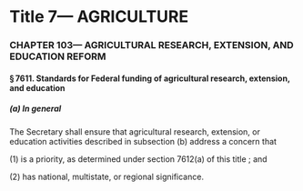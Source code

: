 
# Title 7— AGRICULTURE
### CHAPTER 103— AGRICULTURAL RESEARCH, EXTENSION, AND EDUCATION REFORM
#### § 7611. Standards for Federal funding of agricultural research, extension, and education
##### (a) In general

The Secretary shall ensure that agricultural research, extension, or education activities described in subsection (b) address a concern that

(1) is a priority, as determined under section 7612(a) of this title ; and

(2) has national, multistate, or regional significance.
